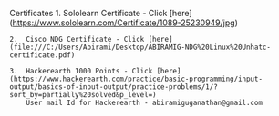 Certificates
    1.  Sololearn Certificate - Click [here] (https://www.sololearn.com/Certificate/1089-25230949/jpg)
    
    2.  Cisco NDG Certificate - Click [here] (file:///C:/Users/Abirami/Desktop/ABIRAMIG-NDG%20Linux%20Unhatc-certificate.pdf)
    
    3.  Hackerearth 1000 Points - Click [here] (https://www.hackerearth.com/practice/basic-programming/input-output/basics-of-input-output/practice-problems/1/?sort_by=partially%20solved&p_level=)
        User mail Id for Hackerearth - abiramiguganathan@gmail.com
    
